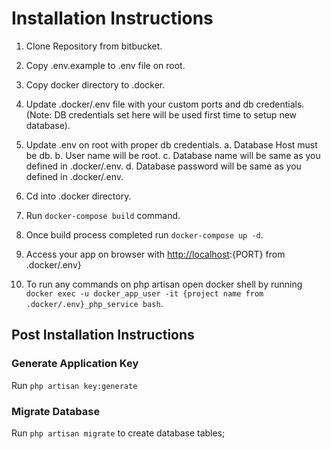 # Installation Instructions

1. Clone Repository from bitbucket.

2. Copy .env.example to .env file on root.

3. Copy docker directory to .docker.

4. Update .docker/.env file with your custom ports and db credentials. (Note: DB credentials set here will be used first time to setup new database).

5. Update .env on root with proper db credentials.
   a. Database Host must be db.
   b. User name will be root.
   c. Database name will be same as you defined in .docker/.env.
   d. Database password will be same as you defined in .docker/.env.
6. Cd into .docker directory.

7. Run `docker-compose build` command.

8. Once build process completed run `docker-compose up -d`.

9. Access your app on browser with <http://localhost>:{PORT} from .docker/.env}

10. To run any commands on php artisan open docker shell by running `docker exec -u docker_app_user -it {project name from .docker/.env}_php_service bash`.

## Post Installation Instructions

### Generate Application Key

Run `php artisan key:generate`

### Migrate Database

Run `php artisan migrate` to create database tables;
